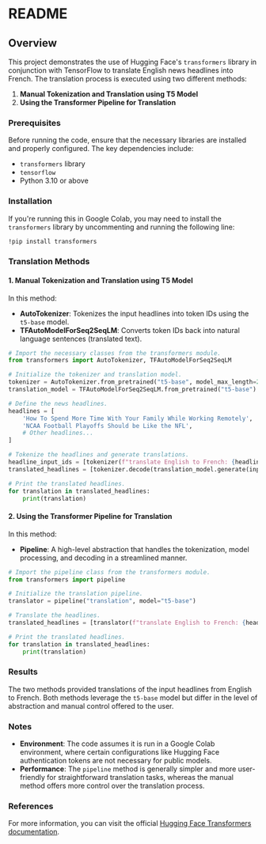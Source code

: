 # README

## Overview
This project demonstrates the use of Hugging Face's `transformers` library in conjunction with TensorFlow to translate English news headlines into French. The translation process is executed using two different methods:

1. **Manual Tokenization and Translation using T5 Model**
2. **Using the Transformer Pipeline for Translation**

### Prerequisites
Before running the code, ensure that the necessary libraries are installed and properly configured. The key dependencies include:

- `transformers` library
- `tensorflow`
- Python 3.10 or above

### Installation
If you're running this in Google Colab, you may need to install the `transformers` library by uncommenting and running the following line:

```bash
!pip install transformers
```

### Translation Methods

#### 1. Manual Tokenization and Translation using T5 Model

In this method:
- **AutoTokenizer**: Tokenizes the input headlines into token IDs using the `t5-base` model.
- **TFAutoModelForSeq2SeqLM**: Converts token IDs back into natural language sentences (translated text).

```python
# Import the necessary classes from the transformers module.
from transformers import AutoTokenizer, TFAutoModelForSeq2SeqLM

# Initialize the tokenizer and translation model.
tokenizer = AutoTokenizer.from_pretrained("t5-base", model_max_length=256)
translation_model = TFAutoModelForSeq2SeqLM.from_pretrained("t5-base")

# Define the news headlines.
headlines = [
    'How To Spend More Time With Your Family While Working Remotely',
    'NCAA Football Playoffs Should be Like the NFL',
    # Other headlines...
]

# Tokenize the headlines and generate translations.
headline_input_ids = [tokenizer(f"translate English to French: {headline}", return_tensors="tf").input_ids for headline in headlines]
translated_headlines = [tokenizer.decode(translation_model.generate(input_id, max_new_tokens=100)[0], skip_special_tokens=True) for input_id in headline_input_ids]

# Print the translated headlines.
for translation in translated_headlines:
    print(translation)
```

#### 2. Using the Transformer Pipeline for Translation

In this method:
- **Pipeline**: A high-level abstraction that handles the tokenization, model processing, and decoding in a streamlined manner.

```python
# Import the pipeline class from the transformers module.
from transformers import pipeline

# Initialize the translation pipeline.
translator = pipeline("translation", model="t5-base")

# Translate the headlines.
translated_headlines = [translator(f"translate English to French: {headline}")[0]['translation_text'] for headline in headlines]

# Print the translated headlines.
for translation in translated_headlines:
    print(translation)
```

### Results
The two methods provided translations of the input headlines from English to French. Both methods leverage the `t5-base` model but differ in the level of abstraction and manual control offered to the user.

### Notes
- **Environment**: The code assumes it is run in a Google Colab environment, where certain configurations like Hugging Face authentication tokens are not necessary for public models.
- **Performance**: The `pipeline` method is generally simpler and more user-friendly for straightforward translation tasks, whereas the manual method offers more control over the translation process.

### References
For more information, you can visit the official [Hugging Face Transformers documentation](https://huggingface.co/transformers/).
